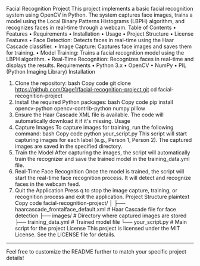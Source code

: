 Facial Recognition Project
This project implements a basic facial recognition system using OpenCV in Python. The system captures face images, trains a model using the Local Binary Patterns Histograms (LBPH) algorithm, and recognizes faces in real-time through a webcam.
Table of Contents
•	Features
•	Requirements
•	Installation
•	Usage
•	Project Structure
•	License
Features
•	Face Detection: Detects faces in real-time using the Haar Cascade classifier.
•	Image Capture: Captures face images and saves them for training.
•	Model Training: Trains a facial recognition model using the LBPH algorithm.
•	Real-Time Recognition: Recognizes faces in real-time and displays the results.
Requirements
•	Python 3.x
•	OpenCV
•	NumPy
•	PIL (Python Imaging Library)
Installation
1.	Clone the repository:
bash
Copy code
git clone https://github.com/Xage1/facial-recognition-project.git
cd facial-recognition-project
2.	Install the required Python packages:
bash
Copy code
pip install opencv-python opencv-contrib-python numpy pillow
3.	Ensure the Haar Cascade XML file is available. The code will automatically download it if it's missing.
Usage
1. Capture Images
To capture images for training, run the following command:
bash
Copy code
python your_script.py
This script will start capturing images for each label (e.g., Person 1, Person 2). The captured images are saved in the specified directory.
2. Train the Model
After capturing the images, the script will automatically train the recognizer and save the trained model in the training_data.yml file.
3. Real-Time Face Recognition
Once the model is trained, the script will start the real-time face recognition process. It will detect and recognize faces in the webcam feed.
4. Quit the Application
Press q to stop the image capture, training, or recognition process and exit the application.
Project Structure
plaintext
Copy code
facial-recognition-project/
│
├── haarcascade_frontalface_default.xml  # Haar Cascade file for face detection
├── images/                              # Directory where captured images are stored
├── training_data.yml                    # Trained model file
└── your_script.py                       # Main script for the project
License
This project is licensed under the MIT License. See the LICENSE file for details.
________________________________________
Feel free to customize the README further to match your specific project details!

